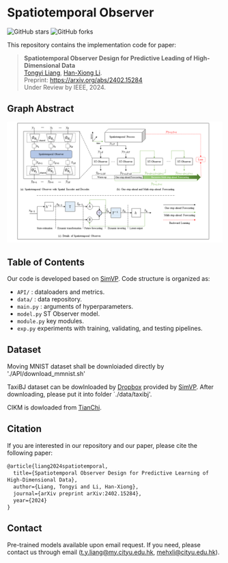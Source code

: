 # Spatiotemporal Observer
![GitHub stars](https://img.shields.io/github/stars/leonty1/Spatiotemporal-Observer)  ![GitHub forks](https://img.shields.io/github/forks/leonty1/Spatiotemporal-Observer?color=green)

This repository contains the implementation code for paper:

> **Spatiotemporal Observer Design for Predictive Leading of High-Dimensional Data**\
> [Tongyi Liang](https://github.com/leonty1.html), [Han-Xiong Li](https://scholars.cityu.edu.hk/en/persons/hanxiong-li(5b4fae3c-6b7e-47c6-ad98-ca5bb65b0c0a).html).\
> Preprint: https://arxiv.org/abs/2402.15284 \
> Under Review by IEEE, 2024. 

## Graph Abstract

<p align="center">
    <img src="overall_framework.png" width="1600"> <br>
</p>


## Table of Contents
Our code is developed based on [SimVP](https://github.com/A4Bio/SimVP). Code structure is organized as:

* `API/` : dataloaders and metrics.
* `data/` : data repository.
* `main.py` : arguments of hyperparameters.
* `model.py` ST Observer model.
* `module.py` key modules.
* `exp.py` experiments with training, validating, and testing pipelines.

## Dataset

Moving MNIST dataset shall be downloiaded directly by './API/download_mmnist.sh'

TaxiBJ dataset can be dowlnloaded by [Dropbox](https://www.dropbox.com/sh/l9drnyeftcmy3j1/AACCgUyOj2akPNBwFAe9W1-ia?dl=0) provided by [SimVP](https://github.com/A4Bio/SimVP). 
After downloading, please put it into folder `./data/taxibj'.

CIKM is dowloaded from [TianChi](https://tianchi.aliyun.com/competition/entrance%20/231596/information).

## Citation

If you are interested in our repository and our paper, please cite the following paper:

```
@article{liang2024spatiotemporal,
  title={Spatiotemporal Observer Design for Predictive Learning of High-Dimensional Data},
  author={Liang, Tongyi and Li, Han-Xiong},
  journal={arXiv preprint arXiv:2402.15284},
  year={2024}
}
```

## Contact
Pre-trained models available upon email request.
If you need, please contact us through email (t.y.liang@my.cityu.edu.hk, mehxli@cityu.edu.hk).


